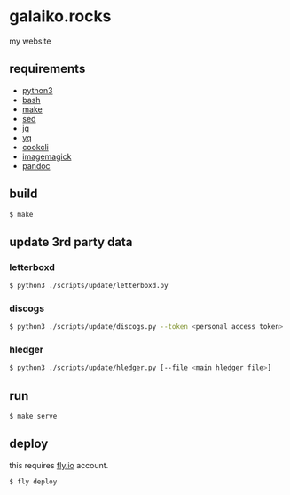 # galaiko.rocks

my website

## requirements

- [python3](https://www.python.org)
- [bash](https://www.gnu.org/software/bash/)
- [make](https://www.gnu.org/software/make/)
- [sed](https://www.gnu.org/software/sed/)
- [jq](https://github.com/jqlang/jq)
- [yq](https://github.com/mikefarah/yq)
- [cookcli](https://github.com/cooklang/cookcli)
- [imagemagick](https://imagemagick.org)
- [pandoc](https://pandoc.org)

## build

```bash
$ make
```

## update 3rd party data

### letterboxd

```bash
$ python3 ./scripts/update/letterboxd.py
```

### discogs

```bash
$ python3 ./scripts/update/discogs.py --token <personal access token>
```

### hledger

```bash
$ python3 ./scripts/update/hledger.py [--file <main hledger file>]
```

## run

```bash
$ make serve
```

## deploy

this requires [fly.io](https://fly.io) account.

```
$ fly deploy
```
